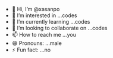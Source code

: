 - 👋 Hi, I’m @xasanpo
- 👀 I’m interested in ...codes
- 🌱 I’m currently learning ...codes
- 💞️ I’m looking to collaborate on ...codes
- 📫 How to reach me ...you
- 😄 Pronouns: ...male
- ⚡ Fun fact: ...no

<!---
xasanpo/xasanpo is a ✨ special ✨ repository because its `README.md` (this file) appears on your GitHub profile.
You can click the Preview link to take a look at your changes.
--->

